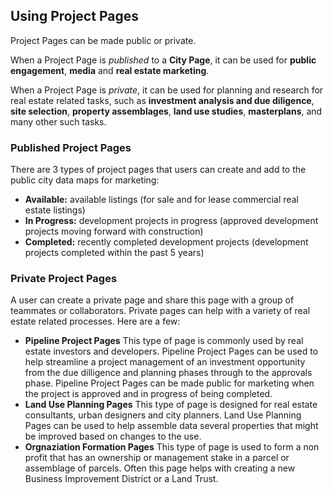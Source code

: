 ## Using Project Pages

Project Pages can be made public or private.

When a Project Page is _published_ to a __City Page__, it can be used for __public engagement__, __media__ and __real estate marketing__. 

When a Project Page is _private_, it can be used for planning and research for real estate related tasks, such as __investment analysis and due diligence__, __site selection__, __property assemblages__, __land use studies__, __masterplans__, and many other such tasks. 

### __Published Project Pages__
There are 3 types of project pages that users can create and add to the public city data maps for marketing:
* __Available:__ available listings (for sale and for lease commercial real estate listings)
* __In Progress:__ development projects in progress (approved development projects moving forward with construction)
* __Completed:__ recently completed development projects (development projects completed within the past 5 years) 

### __Private Project Pages__
A user can create a private page and share this page with a group of teammates or collaborators. Private pages can help with a variety of real estate related processes. Here are a few:
* __Pipeline Project Pages__ This type of page is commonly used by real estate investors and developers. Pipeline Project Pages can be used to help streamline a project management of an investment opportunity from the due dilligence and planning phases through to the approvals phase. Pipeline Project Pages can be made public for marketing when the project is approved and in progress of being completed.
* __Land Use Planning Pages__ This type of page is designed for real estate consultants, urban designers and city planners. Land Use Planning Pages can be used to help assemble data several properties that might be improved based on changes to the use.
* __Orgnaziation Formation Pages__ This type of page is used to form a non profit that has an ownership or management stake in a parcel or assemblage of parcels. Often this page helps with creating a new Business Improvement District or a Land Trust.
